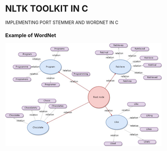 <h1>NLTK TOOLKIT IN C</h1>
IMPLEMENTING PORT STEMMER AND WORDNET IN C


### Example of WordNet
![Sample Wordnet](https://github.com/ppatil002/DSA2_MiniProject/blob/master/wordmap.jpg)
